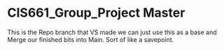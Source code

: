# CIS661_Group_Project Master
This is the Repo branch that VS made we can just use this as a base and Merge our finished bits into Main.
Sort of like a savepoint.
